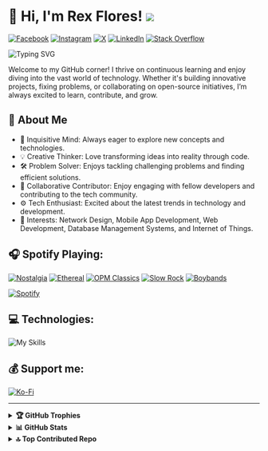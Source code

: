 # 👋 Hi, I'm Rex Flores! ![](https://visitcount.itsvg.in/api?id=rexflores&icon=5&color=2)
[![Facebook](https://img.shields.io/badge/Facebook-%231877F2.svg?logo=Facebook&logoColor=white)](https://facebook.com/rexdaivid) 
[![Instagram](https://img.shields.io/badge/Instagram-%23E4405F.svg?logo=Instagram&logoColor=white)](https://instagram.com/r.daivid) 
[![X](https://img.shields.io/badge/X-black.svg?logo=X&logoColor=white)](https://x.com/rdaivid_f) 
[![LinkedIn](https://img.shields.io/badge/LinkedIn-%230077B5.svg?logo=linkedin&logoColor=white)](https://linkedin.com/in/rex-daivid-flores-59b829240) 
[![Stack Overflow](https://img.shields.io/badge/-Stackoverflow-FE7A16?logo=stack-overflow&logoColor=white)](https://stackoverflow.com/users/17325675) 

![Typing SVG](https://readme-typing-svg.herokuapp.com?font=comfortaa&color=C57644FF&size=24&width=500&lines=Computer+Engineering+Student;Passionate+Learner;A+developer+in+training;Open-Source+Enthusiast)

Welcome to my GitHub corner! I thrive on continuous learning and enjoy diving into the vast world of technology. Whether it's building innovative projects, fixing problems, or collaborating on open-source initiatives, I’m always excited to learn, contribute, and grow.

## 🌟 About Me
- 🧐 Inquisitive Mind: Always eager to explore new concepts and technologies.
- 💡 Creative Thinker: Love transforming ideas into reality through code.
- 🛠️ Problem Solver: Enjoys tackling challenging problems and finding efficient solutions.
- 🤝 Collaborative Contributor: Enjoy engaging with fellow developers and contributing to the tech community.
- ⚙️ Tech Enthusiast: Excited about the latest trends in technology and development.
- 🌱 Interests: Network Design, Mobile App Development, Web Development, Database Management Systems, and Internet of Things.

## 🎧 Spotify Playing:

[![Nostalgia](https://img.shields.io/badge/Nostalgia%20-%231DB954.svg?&style=flat-square&logo=spotify&logoColor=white)](https://open.spotify.com/playlist/2TeVPkyba77luOVkRZ8KMY?si=f037853241c64973) 
[![Ethereal](https://img.shields.io/badge/Ethereal%20-%231DB954.svg?&style=flat-square&logo=spotify&logoColor=white)](https://open.spotify.com/playlist/3ZcQuXJZ5DAAs6ZvHSsdGf?si=04db20dea19d42ea) 
[![OPM Classics](https://img.shields.io/badge/OPM%20Classics-%231DB954.svg?&style=flat-square&logo=spotify&logoColor=white)](https://open.spotify.com/playlist/4ugCYw2otudt6qxUrJBSjp?si=5d2dd1ccc02f4249) 
[![Slow Rock](https://img.shields.io/badge/Slow%20Rock-%231DB954.svg?&style=flat-square&logo=spotify&logoColor=white)](https://open.spotify.com/playlist/68V0teXpNodVUqidBcqyB4?si=88421015dd794db4) 
[![Boybands](https://img.shields.io/badge/Boybands%20-%231DB954.svg?&style=flat-square&logo=spotify&logoColor=white)](https://open.spotify.com/playlist/21MC0jYG5vdF70neNkMRlt?si=2d0fc894eff74d93) 

[![Spotify](https://spotigit-rexflores-projects.vercel.app/api/spotify)](https://open.spotify.com/user/wvaq708823x6t9z4p6pa7fh4m)

## 💻 Technologies:

![My Skills](https://skillicons.dev/icons?i=js,html,css,androidstudio,arduino,tensorflow,autocad,git,gitlab,c,cs,cpp,docker,figma,firebase,flutter,git,java,kotlin,linux,mysql,ps,php,py,vercel,vim,vscode,Wordpress)

## 💰 Support me:

[![Ko-Fi](https://img.shields.io/badge/Ko--fi-F16061?style=for-the-badge&logo=ko-fi&logoColor=white)](https://ko-fi.com/rexflores) 

---

<details>
    <summary> <b>🏆 GitHub Trophies</b></summary><br/>
    
![](https://github-profile-trophy.vercel.app/?username=rexflores&theme=gruvbox&no-frame=false&no-bg=false&margin-w=4)
</details>

<details>
    <summary> <b>📊 GitHub Stats</b></summary><br/>
    
![](https://github-readme-streak-stats.herokuapp.com/?user=rexflores&theme=gruvbox&hide_border=false) <br/>
![](https://github-readme-stats.vercel.app/api?username=rexflores&theme=gruvbox&hide_border=false&include_all_commits=true&count_private=true) <br/>
![](https://github-readme-stats.vercel.app/api/top-langs/?username=rexflores&theme=gruvbox&hide_border=false&include_all_commits=true&count_private=true&layout=compact) <br/>
![](https://github-readme-activity-graph.vercel.app/graph?username=rexflores&radius=16&theme=gruvbox&area=true&order=5")
</details>

<details>
    <summary> <b>🔝 Top Contributed Repo</b></summary><br/>

![](https://github-contributor-stats.vercel.app/api?username=rexflores&limit=5&theme=gruvbox&combine_all_yearly_contributions=true)
</details>

